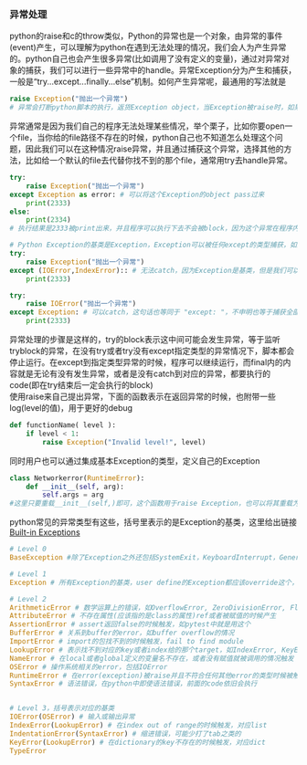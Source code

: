 ### 异常处理
python的raise和c的throw类似，Python的异常也是一个对象，由异常的事件(event)产生，可以理解为python在遇到无法处理的情况，我们会人为产生异常的。python自己也会产生很多异常(比如调用了没有定义的变量)，通过对异常对象的捕获，我们可以进行一些异常中的handle。异常Exception分为产生和捕获，一般是“try...except...finally...else”机制。如何产生异常呢，最通用的写法就是
```python
raise Exception("抛出一个异常")
# 异常会打断python脚本的执行，返货Exception object，当Exception被raise时，如果没有try except，后面所有的code都会被block
```
异常通常是因为我们自己的程序无法处理某些情况，举个栗子，比如你要open一个file，当你给的file路径不存在的时候，python自己也不知道怎么处理这个问题，因此我们可以在这种情况raise异常，并且通过捕获这个异常，选择其他的方法，比如给一个默认的file去代替你找不到的那个file，通常用try去handle异常。
```python
try:
    raise Exception("抛出一个异常")
except Exception as error: # 可以将这个Exception的object pass过来
    print(2333) 
else:
    print(2334)
# 执行结果是2333被print出来，并且程序可以执行下去不会被block，因为这个异常在程序内部被handle了。

# Python Exception的基类是Exception，Exception可以被任何except的类型捕获，如果捕获Exception，即可捕获任何抛出的异常，比如
try:
    raise Exception("抛出一个异常")
except (IOError,IndexError):: # 无法catch，因为Exception是基类，但是我们可以用tuple()来表示catch多个Exception
    print(2333)

try:
    raise IOError("抛出一个异常")
except Exception: # 可以catch，这句话也等同于 "except: "，不申明也等于捕获全部
    print(2333)
```
异常处理的步骤是这样的，try的block表示这中间可能会发生异常，等于监听tryblock的异常，在没有try或者try没有except指定类型的异常情况下，脚本都会停止运行。在except到指定类型异常的时候，程序可以继续运行，而final内的内容就是无论有没有发生异常，或者是没有catch到对应的异常，都要执行的code(即在try结束后一定会执行的block)<br/>
使用raise来自己提出异常，下面的函数表示在返回异常的时候，也附带一些log(level的值)，用于更好的debug
```python
def functionName( level ):
    if level < 1:
        raise Exception("Invalid level!", level)
```
同时用户也可以通过集成基本Exception的类型，定义自己的Exception
```python
class Networkerror(RuntimeError):
    def __init__(self, arg):
        self.args = arg
#这里只要重载__init__(self,)即可，这个函数用于raise Exception，也可以将其重载为多个input参数的形式
```
python常见的异常类型有这些，括号里表示的是Exception的基类，这里给出链接<a href="https://docs.python.org/3.4/library/exceptions.html">Built-in Exceptions</a>
```python
# Level 0
BaseException #除了Exception之外还包括SystemExit，KeyboardInterrupt，GeneratorExit，表示程序运行之外的Exception

# Level 1
Exception # 所有Exception的基类，user define的Exception都应该override这个，或者他的派生类

# Level 2
ArithmeticError # 数学运算上的错误，如OverflowError, ZeroDivisionError, FloatingPointError
AttributeError # 不存在属性(应该指的是class的属性)ref或者被赋值的时候产生
AssertionError # assert返回false的时候触发，如pytest中就是用这个
BufferError # 关系到buffer的error，如buffer overflow的情况
ImportError # import的包找不到的时候触发，fail to find module
LookupError # 表示找不到对应的key或者index给的那个target，如IndexError, KeyError
NameError # 在local或者global定义的变量名不存在，或者没有赋值就被调用的情况触发
OSError # 操作系统相关的error，包括IOError
RuntimeError # 在error(exception)被raise并且不符合任何其他error的类型时候被触发
SyntaxError # 语法错误，在python中即使语法错误，前面的code依旧会执行


# Level 3，括号表示对应的基类
IOError(OSError) # 输入或输出异常
IndexError(LookupError) # 在index out of range的时候触发，对应list
IndentationError(SyntaxError) # 缩进错误，可能少打了tab之类的
KeyError(LookupError) # 在dictionary的key不存在的时候触发，对应dict
TypeError
```
